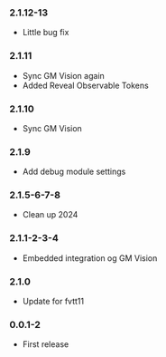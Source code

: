 ### 2.1.12-13

- Little bug fix

### 2.1.11

- Sync GM Vision again
- Added Reveal Observable Tokens

### 2.1.10

- Sync GM Vision

### 2.1.9

- Add debug module settings

### 2.1.5-6-7-8

- Clean up 2024

### 2.1.1-2-3-4

- Embedded integration og GM Vision

### 2.1.0

- Update for fvtt11

### 0.0.1-2

- First release


